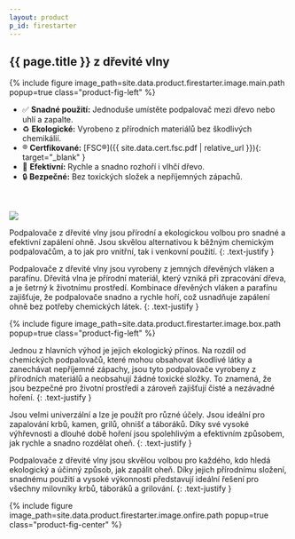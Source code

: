```yaml
---
layout: product
p_id: firestarter
---
```


## {{ page.title }} z dřevité vlny

{% include figure
    image_path=site.data.product.firestarter.image.main.path
    popup=true
    class="product-fig-left" %}

 * ✅ **Snadné použití:** Jednoduše umístěte podpalovač mezi dřevo nebo uhlí a zapalte.
 * ♻️  **Ekologické:** Vyrobeno z přírodních materiálů bez škodlivých chemikálií.
 * ®️  **Certfikované:** [FSC®]({{ site.data.cert.fsc.pdf | relative_url }}){: target="_blank" }
 * 🚀 **Efektivní:** Rychle a snadno rozhoří i vlhčí dřevo.
 * 🔒 **Bezpečné:** Bez toxických složek a nepříjemných zápachů.

<br class="hide-on-small-devices">
<br class="hide-on-small-devices">

<a class="certificate-img-right" href="{{ site.data.cert.fsc.url }}" target="_blank">
<img src="{{ site.data.cert.fsc.img | relative_url }}">
</a>

Podpalovače z dřevité vlny jsou přírodní a ekologickou volbou pro snadné a efektivní zapálení ohně. Jsou skvělou alternativou k běžným chemickým podpalovačům, a to jak pro vnitřní, tak i venkovní použití.
{: .text-justify }

Podpalovače z dřevité vlny jsou vyrobeny z jemných dřevěných vláken a parafínu. Dřevitá vlna je přírodní materiál, který vzniká při zpracování dřeva, a je šetrný k životnímu prostředí. Kombinace dřevěných vláken a parafínu zajišťuje, že podpalovače snadno a rychle hoří, což usnadňuje zapálení ohně bez potřeby chemických látek.
{: .text-justify }

{% include figure
    image_path=site.data.product.firestarter.image.box.path
    popup=true
    class="product-fig-left" %}

Jednou z hlavních výhod je jejich ekologický přínos. Na rozdíl od chemických podpalovačů, které mohou obsahovat škodlivé látky a zanechávat nepříjemné zápachy, jsou tyto podpalovače vyrobeny z přírodních materiálů a neobsahují žádné toxické složky. To znamená, že jsou bezpečné pro životní prostředí a zároveň zajišťují čisté a nezávadné hoření.
{: .text-justify }

Jsou velmi univerzální a lze je použít pro různé účely. Jsou ideální pro zapalování krbů, kamen, grilů, ohnišť a táboráků. Díky své vysoké výhřevnosti a dlouhé době hoření jsou spolehlivým a efektivním způsobem, jak rychle a snadno rozdělat oheň.
{: .text-justify }

Podpalovače z dřevité vlny jsou skvělou volbou pro každého, kdo hledá ekologický a&nbsp;účinný způsob, jak zapálit oheň. Díky jejich přírodnímu složení, snadnému použití a&nbsp;vysoké výkonnosti představují ideální řešení pro všechny milovníky krbů, táboráků a&nbsp;grilování.
{: .text-justify }

{% include figure
    image_path=site.data.product.firestarter.image.onfire.path
    popup=true
    class="product-fig-center" %}

